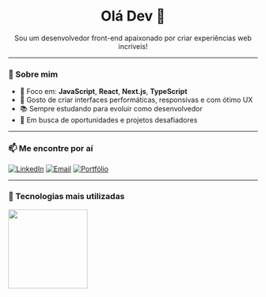 <h1 align="center">Olá Dev 👋</h1>

<p align="center">
  Sou um desenvolvedor front-end apaixonado por criar experiências web incríveis!
</p>

---

### 🧠 Sobre mim

- 🚀 Foco em: **JavaScript**, **React**, **Next.js**, **TypeScript**
- 🎯 Gosto de criar interfaces performáticas, responsivas e com ótimo UX
- 📚 Sempre estudando para evoluir como desenvolvedor
- 💼 Em busca de oportunidades e projetos desafiadores

---

### 📫 Me encontre por aí

[![LinkedIn](https://img.shields.io/badge/-LinkedIn-0A66C2?style=for-the-badge&logo=linkedin&logoColor=white)](https://www.linkedin.com/in/renan-inacio-968401240/)
[![Email](https://img.shields.io/badge/-Email-EA4335?style=for-the-badge&logo=gmail&logoColor=white)](mailto:renanincioprgmdr@gmail.com)
[![Portfólio](https://img.shields.io/badge/-LinkedIn-0A66C2?style=for-the-badge&logo=linkedin&logoColor=white)](https://my-portfolio-ruddy-ten.vercel.app/)


---

### 🧠 Tecnologias mais utilizadas

<div>

  <img height="160em" src="https://github-readme-stats.vercel.app/api/top-langs/?username=renanincio&layout=compact&langs_count=8&theme=tokyonight" />

</div>
